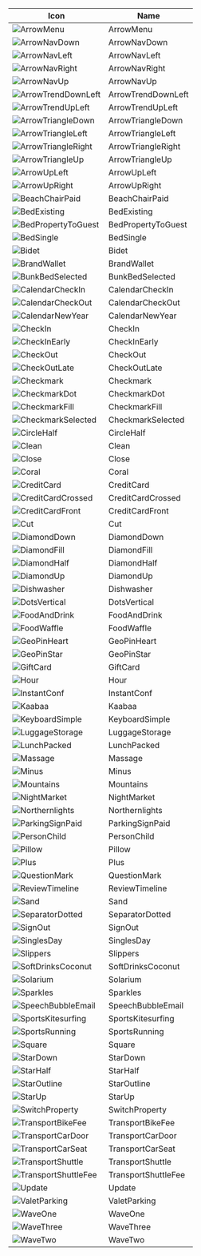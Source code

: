 Icon | Name
--- | ---
![ArrowMenu](./icon-pack/ArrowMenu.svg) | ArrowMenu
![ArrowNavDown](./icon-pack/ArrowNavDown.svg) | ArrowNavDown
![ArrowNavLeft](./icon-pack/ArrowNavLeft.svg) | ArrowNavLeft
![ArrowNavRight](./icon-pack/ArrowNavRight.svg) | ArrowNavRight
![ArrowNavUp](./icon-pack/ArrowNavUp.svg) | ArrowNavUp
![ArrowTrendDownLeft](./icon-pack/ArrowTrendDownLeft.svg) | ArrowTrendDownLeft
![ArrowTrendUpLeft](./icon-pack/ArrowTrendUpLeft.svg) | ArrowTrendUpLeft
![ArrowTriangleDown](./icon-pack/ArrowTriangleDown.svg) | ArrowTriangleDown
![ArrowTriangleLeft](./icon-pack/ArrowTriangleLeft.svg) | ArrowTriangleLeft
![ArrowTriangleRight](./icon-pack/ArrowTriangleRight.svg) | ArrowTriangleRight
![ArrowTriangleUp](./icon-pack/ArrowTriangleUp.svg) | ArrowTriangleUp
![ArrowUpLeft](./icon-pack/ArrowUpLeft.svg) | ArrowUpLeft
![ArrowUpRight](./icon-pack/ArrowUpRight.svg) | ArrowUpRight
![BeachChairPaid](./icon-pack/BeachChairPaid.svg) | BeachChairPaid
![BedExisting](./icon-pack/BedExisting.svg) | BedExisting
![BedPropertyToGuest](./icon-pack/BedPropertyToGuest.svg) | BedPropertyToGuest
![BedSingle](./icon-pack/BedSingle.svg) | BedSingle
![Bidet](./icon-pack/Bidet.svg) | Bidet
![BrandWallet](./icon-pack/BrandWallet.svg) | BrandWallet
![BunkBedSelected](./icon-pack/BunkBedSelected.svg) | BunkBedSelected
![CalendarCheckIn](./icon-pack/CalendarCheckIn.svg) | CalendarCheckIn
![CalendarCheckOut](./icon-pack/CalendarCheckOut.svg) | CalendarCheckOut
![CalendarNewYear](./icon-pack/CalendarNewYear.svg) | CalendarNewYear
![CheckIn](./icon-pack/CheckIn.svg) | CheckIn
![CheckInEarly](./icon-pack/CheckInEarly.svg) | CheckInEarly
![CheckOut](./icon-pack/CheckOut.svg) | CheckOut
![CheckOutLate](./icon-pack/CheckOutLate.svg) | CheckOutLate
![Checkmark](./icon-pack/Checkmark.svg) | Checkmark
![CheckmarkDot](./icon-pack/CheckmarkDot.svg) | CheckmarkDot
![CheckmarkFill](./icon-pack/CheckmarkFill.svg) | CheckmarkFill
![CheckmarkSelected](./icon-pack/CheckmarkSelected.svg) | CheckmarkSelected
![CircleHalf](./icon-pack/CircleHalf.svg) | CircleHalf
![Clean](./icon-pack/Clean.svg) | Clean
![Close](./icon-pack/Close.svg) | Close
![Coral](./icon-pack/Coral.svg) | Coral
![CreditCard](./icon-pack/CreditCard.svg) | CreditCard
![CreditCardCrossed](./icon-pack/CreditCardCrossed.svg) | CreditCardCrossed
![CreditCardFront](./icon-pack/CreditCardFront.svg) | CreditCardFront
![Cut](./icon-pack/Cut.svg) | Cut
![DiamondDown](./icon-pack/DiamondDown.svg) | DiamondDown
![DiamondFill](./icon-pack/DiamondFill.svg) | DiamondFill
![DiamondHalf](./icon-pack/DiamondHalf.svg) | DiamondHalf
![DiamondUp](./icon-pack/DiamondUp.svg) | DiamondUp
![Dishwasher](./icon-pack/Dishwasher.svg) | Dishwasher
![DotsVertical](./icon-pack/DotsVertical.svg) | DotsVertical
![FoodAndDrink](./icon-pack/FoodAndDrink.svg) | FoodAndDrink
![FoodWaffle](./icon-pack/FoodWaffle.svg) | FoodWaffle
![GeoPinHeart](./icon-pack/GeoPinHeart.svg) | GeoPinHeart
![GeoPinStar](./icon-pack/GeoPinStar.svg) | GeoPinStar
![GiftCard](./icon-pack/GiftCard.svg) | GiftCard
![Hour](./icon-pack/Hour.svg) | Hour
![InstantConf](./icon-pack/InstantConf.svg) | InstantConf
![Kaabaa](./icon-pack/Kaabaa.svg) | Kaabaa
![KeyboardSimple](./icon-pack/KeyboardSimple.svg) | KeyboardSimple
![LuggageStorage](./icon-pack/LuggageStorage.svg) | LuggageStorage
![LunchPacked](./icon-pack/LunchPacked.svg) | LunchPacked
![Massage](./icon-pack/Massage.svg) | Massage
![Minus](./icon-pack/Minus.svg) | Minus
![Mountains](./icon-pack/Mountains.svg) | Mountains
![NightMarket](./icon-pack/NightMarket.svg) | NightMarket
![Northernlights](./icon-pack/Northernlights.svg) | Northernlights
![ParkingSignPaid](./icon-pack/ParkingSignPaid.svg) | ParkingSignPaid
![PersonChild](./icon-pack/PersonChild.svg) | PersonChild
![Pillow](./icon-pack/Pillow.svg) | Pillow
![Plus](./icon-pack/Plus.svg) | Plus
![QuestionMark](./icon-pack/QuestionMark.svg) | QuestionMark
![ReviewTimeline](./icon-pack/ReviewTimeline.svg) | ReviewTimeline
![Sand](./icon-pack/Sand.svg) | Sand
![SeparatorDotted](./icon-pack/SeparatorDotted.svg) | SeparatorDotted
![SignOut](./icon-pack/SignOut.svg) | SignOut
![SinglesDay](./icon-pack/SinglesDay.svg) | SinglesDay
![Slippers](./icon-pack/Slippers.svg) | Slippers
![SoftDrinksCoconut](./icon-pack/SoftDrinksCoconut.svg) | SoftDrinksCoconut
![Solarium](./icon-pack/Solarium.svg) | Solarium
![Sparkles](./icon-pack/Sparkles.svg) | Sparkles
![SpeechBubbleEmail](./icon-pack/SpeechBubbleEmail.svg) | SpeechBubbleEmail
![SportsKitesurfing](./icon-pack/SportsKitesurfing.svg) | SportsKitesurfing
![SportsRunning](./icon-pack/SportsRunning.svg) | SportsRunning
![Square](./icon-pack/Square.svg) | Square
![StarDown](./icon-pack/StarDown.svg) | StarDown
![StarHalf](./icon-pack/StarHalf.svg) | StarHalf
![StarOutline](./icon-pack/StarOutline.svg) | StarOutline
![StarUp](./icon-pack/StarUp.svg) | StarUp
![SwitchProperty](./icon-pack/SwitchProperty.svg) | SwitchProperty
![TransportBikeFee](./icon-pack/TransportBikeFee.svg) | TransportBikeFee
![TransportCarDoor](./icon-pack/TransportCarDoor.svg) | TransportCarDoor
![TransportCarSeat](./icon-pack/TransportCarSeat.svg) | TransportCarSeat
![TransportShuttle](./icon-pack/TransportShuttle.svg) | TransportShuttle
![TransportShuttleFee](./icon-pack/TransportShuttleFee.svg) | TransportShuttleFee
![Update](./icon-pack/Update.svg) | Update
![ValetParking](./icon-pack/ValetParking.svg) | ValetParking
![WaveOne](./icon-pack/WaveOne.svg) | WaveOne
![WaveThree](./icon-pack/WaveThree.svg) | WaveThree
![WaveTwo](./icon-pack/WaveTwo.svg) | WaveTwo
